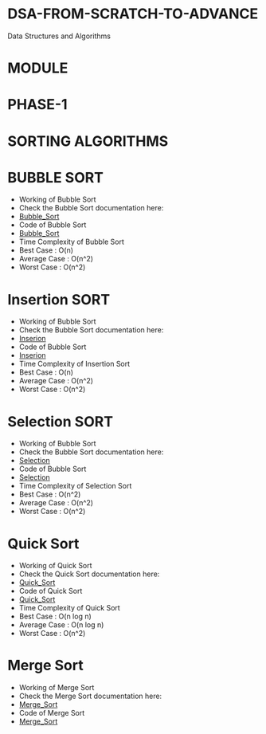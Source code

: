 # DSA-FROM-SCRATCH-TO-ADVANCE
Data Structures and Algorithms

# MODULE
# PHASE-1
  # SORTING ALGORITHMS
  # BUBBLE SORT
  - Working of Bubble Sort
  - Check the Bubble Sort documentation here:  
  - [Bubble_Sort](https://github.com/vinayakmishra4/DSA-FROM-SCRATCH-TO-ADVANCE/blob/main/Sort-Algo/Bubble_Sort.txt)
  - Code of Bubble Sort
  - [Bubble_Sort](https://github.com/vinayakmishra4/DSA-FROM-SCRATCH-TO-ADVANCE/blob/main/Sort-Algo/Bubble_Sort.java)
  - Time Complexity of Bubble Sort
  - Best Case : O(n)
  - Average Case : O(n^2)
  - Worst Case : O(n^2)

  # Insertion SORT
  - Working of Bubble Sort
  - Check the Bubble Sort documentation here:  
  - [Inserion](https://github.com/vinayakmishra4/DSA-FROM-SCRATCH-TO-ADVANCE/blob/main/Sort-Algo/Inserion_Sort.txt)
  - Code of Bubble Sort
  - [Inserion](https://github.com/vinayakmishra4/DSA-FROM-SCRATCH-TO-ADVANCE/blob/main/Sort-Algo/Inserion_Sort.java)
  - Time Complexity of Insertion Sort
  - Best Case : O(n)
  - Average Case : O(n^2)
  - Worst Case : O(n^2)

  # Selection SORT
  - Working of Bubble Sort
  - Check the Bubble Sort documentation here:  
  - [Selection](https://github.com/vinayakmishra4/DSA-FROM-SCRATCH-TO-ADVANCE/blob/main/Sort-Algo/Selection_Sort.txt)
  - Code of Bubble Sort
  - [Selection](https://github.com/vinayakmishra4/DSA-FROM-SCRATCH-TO-ADVANCE/blob/main/Sort-Algo/Selection.java)
  - Time Complexity of Selection Sort
  - Best Case : O(n^2)
  - Average Case : O(n^2)
  - Worst Case : O(n^2)

  # Quick Sort
  - Working of Quick Sort
  - Check the Quick Sort documentation here:
  - [Quick_Sort](https://github.com/vinayakmishra4/DSA-FROM-SCRATCH-TO-ADVANCE/blob/main/Sort-Algo/Quick_Sort.txt)
  - Code of Quick Sort
  - [Quick_Sort](https://github.com/vinayakmishra4/DSA-FROM-SCRATCH-TO-ADVANCE/blob/main/Sort-Algo/Quick_Sort.java)
  - Time Complexity of Quick Sort
  - Best Case : O(n log n)
  - Average Case : O(n log n)
  - Worst Case : O(n^2)

  # Merge Sort
  - Working of Merge Sort
  - Check the Merge Sort documentation here:
  - [Merge_Sort](https://github.com/vinayakmishra4/DSA-FROM-SCRATCH-TO-ADVANCE/blob/main/Sort-Algo/Merge_sort.txt)
  - Code of Merge Sort
  - [Merge_Sort](https://github.com/vinayakmishra4/DSA-FROM-SCRATCH-TO-ADVANCE/blob/main/Sort-Algo/Merge_sort.java)

